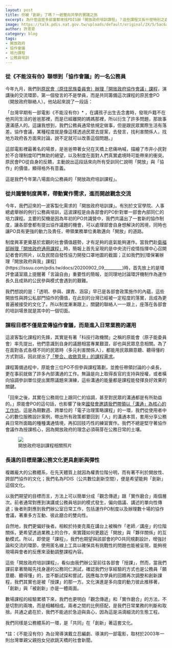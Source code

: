 ```yaml
---
layout: post
title: 你被「創新」了嗎？一趟雙向共學的實踐之旅
excerpt: 為什麼這麼多部會都來找PDIS辦「開放政府培訓課程」？這些課程又有什麼特別之處呢？
image: https://talk.pdis.nat.gov.tw/uploads/default/original/2X/5/5ac6adaa13bdd5cfb10ba8ce44c2a6e59b8df5b0.jpeg
author: 許恩恩
category: blog
tags:
- 開放政府
- 協作會議
- 培力課程
- 公務員培訓
---
```


### 從《不能沒有你》聯想到「協作會議」的一名公務員

今年九月，我們到[原民會（原住民族委員會）辦理「開放政府協作會議」課程](https://issuu.com/pdis.tw/docs/20200923________________)，演講後的交流環節，第一個發言的不是學員，而是共同籌備這次課程的原民會PO（開放政府聯絡人）。他站起來說了一段話：

「台灣早期有一部電影《不能沒有你》* ，在講孩子出生去念書時，發現戶籍不在他共同生活的爸爸那裡，而是已經離開的媽媽那裡，所以衍生了許多問題，那故事還滿感人的。這讓我想到，我們公務員通常依規定做事，但是跟民眾實際生活有落差。協作會議，某種程度就是像這樣透過民眾去提案，去發言，找利害關係人，找地方政府各方面來討論，說不定就可以改善這個問題。」 

這部電影裡最著名的場景，是爸爸帶著女兒在天橋上悲痛吶喊，描繪了市井小民對於不合理制度叩門無助的絕望，以及制度在面對人們真實處境時可能帶來的衝突。原民會PO從自身的反饋，主動說出這段話來向所有受訓同仁說明「開放」與「協作」的價值，顯得格外有意義。

這是我們今年第八場面向公務員的「開放政府培訓課程」。


### 從共識營制度興革，帶動實作需求，進而開啟觀念交流

今年，我們迎來的一波客製化需求的「開放政府培訓課」。有別於文官學院、人事總處舉辦的例行公務員培訓，這波課程是由各部會的PO針對單一部會內部同仁的培力課程。主要的契機是因為年初的PO共識營中，我們共議出了一套新的協作制度，讓各部會都有提出協作議題的機會，可以處理部會自身想解決的困境，同時也讓PO具有更強的動力及責任，帶領業務單位勇敢邁向「開放」的道路。

制度興革更奠基於宏觀的社會價值趨勢，才有足夠的底氣能夠運作。當我們赴[衛福部辦理「開放政府通用課程」](https://issuu.com/pdis.tw/docs/20200825__________)時，簡報上首先呈現的是中央流行疫情指揮中心召開記者會的照片，以及民間自發性協力開發口罩地圖的截圖；正如我們到[環保署辦理「開放政府與我」課程](https://issuu.com/pdis.tw/docs/20200902_09_________)時，首先放上的是環評會議室牆上提醒著「言論自由」重要性的簡報，並同理地討論環評機制作為運作長久且成熟的公民參與模式會遇到的艱難。

我們想說的是：「透明、參與、課責、涵容」早已是各部會政策施作的內蘊，這些開放性與跨公私部門協作的價值，在此刻的台灣已經被一定程度的落實，且成為更普遍被接受的文化了。所以制度漸漸跟上，關鍵的聯絡人一一跟上，座落在各部會的培訓場景就是其中的一個切面。

### 課程目標不僅是宣傳協作會議，而是進入日常業務的運用

這波客製化課程的先鋒，其實是有著「科技行政機關」之稱的原能會（原子能委員會）率先提出，他們意識到自身的議題相當專業艱澀，卻也與民眾息息相關。為了在面對各式各樣不同的民眾時（多元利害關係人），都能用民眾願意聽、聽得懂的方式對話，因此提出了[「整合、收斂意見」的課程需求](https://issuu.com/pdis.tw/docs/20200602_____-______-___)。

課程籌備過程中，原能會三位PO不但參與課程籌劃，並擔任帶領討論的小桌長，更在事前就做了許多內部溝通的工作。無論是向上取得長官的支持與授權，或者橫向協調參訓單位提出實際議題來演練，這些溝通的能量都是課程能發揮良好效果的關鍵。

「回來之後，其實在公務崗位上跟同仁的協調，甚至對民眾的溝通都是有所助益的。」原能會PO的這句話，也影響了後來[國發會邀請我們帶領以「溝通」為核心的工作坊](https://issuu.com/pdis.tw/docs/20200828______________________)。這是為期數週、跨單位的「電子治理策略課程」的一環，我們從使用者中心的數位服務設計案例，帶出所有政策都要回到「人」的溝通本質，套用分享公務員日常所面臨的種種溝通情境，再扣回技巧性的練習實作。我們不總是堅守著協作會議作為授課核心，因為開放政府的理念必須萌芽在公務日常的土壤。


<figure>
  <img src="https://talk.pdis.nat.gov.tw/uploads/default/original/2X/f/fa6117d5a400c457237c5aa878bdf60e19172b76.jpeg">
  <figcaption>開放政府培訓課程相關照片</figcaption>
</figure>


### 長遠的目標是讓公務文化更具創新與彈性

複雜龐大的公務體系，在先天體質上就因為權責位階分明，而有著不利於開放性、跨部門協作的文化；我們名為PDIS（公共數位創新空間），便是希望能夠「創新」這個文化。

以我們期望的目標而言，方法上可以簡單分成「觀念傳遞」跟「實作磨合」兩個層次。前者通常對應到演講或公務員培訓的模式發生，偏向倡議、講述的單向性傳遞；後者則對應到我們辦公室日常工作，包括運作PO制度以及辦理數十場的協作會議，著重多方互動、彼此磨合的雙向性。 

自然地，我們更偏好後者。相較於持麥克風在講台上被稱作「老師／講座」的位階關係，更希望透過業務上的合作，來實踐如何更趨近「開放」與「夥伴關係」的互動模式。所以，即使是「課程」，我們也期望與該部會的PO共同規劃設計，增強討論和交流的環節，使用匿名線上工具以確保具有挑戰性的問題也能被呈現，能夠視現場與會者的反應來滾動調整課程內容。

這些「開放政府培訓課程」，看似由我們辦公室前往各部會「授課」，然而，當我們課前拿著簡報先找身邊的公務同仁測試，確認我們分享經驗的方式也是公務員「願意聽、聽得懂」的，並不斷試探和嘗試，因應每次學員的回饋再次調整和創新課程，我們其實也是被「授課」的那一方。文化演進是多向度的動力彼此推移著，「創新」與「被創新」亦是一體兩面。

數場課程的經驗累積下來，我們也更明白「觀念傳遞」和「實作磨合」的方法，不是切割的兩塊，而是相輔相成。兩者之間的比例搭配，是我們日常業務的判斷和取捨。共通之處在於，我們不能過於急迫與貪心，因為這是涓滴細流的生態工程。

我們同樣是公務體系的一環，是「共同」在「創新」著這套文化。

*註：《不能沒有你》為台灣導演戴立忍編劇、導演的一部電影，取材於2003年一則台灣單親父親抱女兒欲跳天橋的社會新聞。
